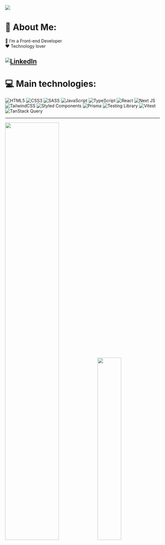 <img src="https://capsule-render.vercel.app/api?type=waving&color=1E90FF&height=180&section=header&text=Eronar+Alves&fontSize=30&fontColor=fff&animation=twinkling&fontAlignY=35"/>

# 💫 About Me:
👀 I’m a Front-end Developer<br>❤️ Technology lover

## [![LinkedIn](https://img.shields.io/badge/LinkedIn-%230077B5.svg?&logo=linkedin&logoColor=white)](https://linkedin.com/in/eronaralves/) 

# 💻 Main technologies:
![HTML5](https://img.shields.io/badge/html5-%23E34F26.svg?style=for-the-badge&logo=html5&logoColor=white)
![CSS3](https://img.shields.io/badge/css3-%231572B6.svg?style=for-the-badge&logo=css3&logoColor=white)
![SASS](https://img.shields.io/badge/SASS-hotpink.svg?style=for-the-badge&logo=SASS&logoColor=white)
![JavaScript](https://img.shields.io/badge/javascript-%23323330.svg?style=for-the-badge&logo=javascript&logoColor=%23F7DF1E)
![TypeScript](https://img.shields.io/badge/typescript-%23007ACC.svg?style=for-the-badge&logo=typescript&logoColor=white)
![React](https://img.shields.io/badge/react-%2320232a.svg?style=for-the-badge&logo=react&logoColor=%2361DAFB)
![Next JS](https://img.shields.io/badge/Next-black?style=for-the-badge&logo=next.js&logoColor=white)
![TailwindCSS](https://img.shields.io/badge/tailwindcss-%2338B2AC.svg?style=for-the-badge&logo=tailwind-css&logoColor=white)
![Styled Components](https://img.shields.io/badge/styled--components-%23DB7093.svg?style=for-the-badge&logo=styled-components&logoColor=white)
![Prisma](https://img.shields.io/badge/prisma-%230C344B.svg?style=for-the-badge&logo=prisma&logoColor=white)
![Testing Library](https://img.shields.io/badge/testing--library-%23E33332.svg?style=for-the-badge&logo=testing-library&logoColor=white)
![Vitest](https://img.shields.io/badge/vitest-6E9F18.svg?style=for-the-badge&logo=vitest&logoColor=white)
![TanStack Query](https://img.shields.io/badge/TanStack%20Query-%23FF4154.svg?style=for-the-badge&logo=react-query&logoColor=white)

---


<p align="left">
  <img 
    width="59%"
    src="http://github-profile-summary-cards.vercel.app/api/cards/profile-details?username=eronaralves&theme=nord_dark"
  />  
  <img 
    width="39%"
    src="https://github-readme-stats.vercel.app/api/top-langs/?username=eronaralves&theme=vue-dark&hide_border=false&include_all_commits=true&count_private=false&layout=compact" />  
</p>
